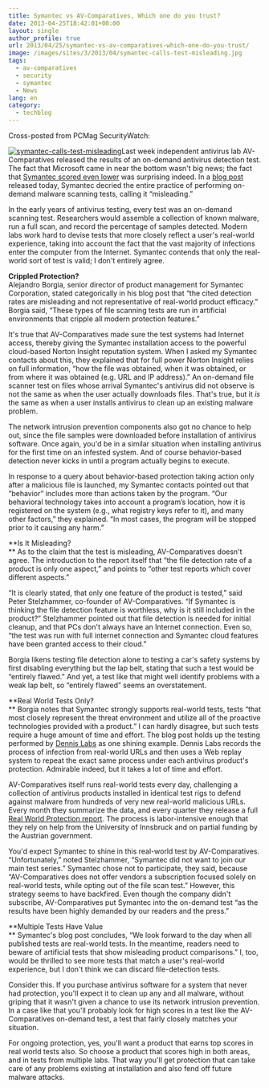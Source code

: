 ```yaml
---
title: Symantec vs AV-Comparatives, Which one do you trust?
date: 2013-04-25T18:42:01+00:00
layout: single
author_profile: true
url: 2013/04/25/symantec-vs-av-comparatives-which-one-do-you-trust/
image: /images/sites/3/2013/04/symantec-calls-test-misleading.jpg
tags:
  - av-comparatives
  - security
  - symantec
  - News
lang: en
category: 
  - techblog
---
```

Cross-posted from PCMag SecurityWatch:

[![symantec-calls-test-misleading](/images/2013/04/symantec-calls-test-misleading-300x236.jpg)](/images/2013/04/symantec-calls-test-misleading.jpg)Last week independent antivirus lab AV-Comparatives released the results of an on-demand antivirus detection test. The fact that Microsoft came in near the bottom wasn't big news; the fact that [Symantec scored even lower](http://securitywatch.pcmag.com/security-software/310201-microsoft-outperforms-symantec-in-antivirus-test) was surprising indeed. In a [blog post](http://community.norton.com/t5/Norton-Protection-Blog/Beyond-the-Headlines-Don-t-be-fooled-by-misleading-security/ba-p/943843) released today, Symantec decried the entire practice of performing on-demand malware scanning tests, calling it “misleading.”

In the early years of antivirus testing, every test was an on-demand scanning test. Researchers would assemble a collection of known malware, run a full scan, and record the percentage of samples detected. Modern labs work hard to devise tests that more closely reflect a user's real-world experience, taking into account the fact that the vast majority of infections enter the computer from the Internet. Symantec contends that only the real-world sort of test is valid; I don't entirely agree.

**Crippled Protection?**  
Alejandro Borgia, senior director of product management for Symantec Corporation, stated categorically in his blog post that “the cited detection rates are misleading and not representative of real-world product efficacy.” Borgia said, “These types of file scanning tests are run in artificial environments that cripple all modern protection features.”

It's true that AV-Comparatives made sure the test systems had Internet access, thereby giving the Symantec installation access to the powerful cloud-based Norton Insight reputation system. When I asked my Symantec contacts about this, they explained that for full power Norton Insight relies on full information, “how the file was obtained, when it was obtained, or from where it was obtained (e.g. URL and IP address).” An on-demand file scanner test on files whose arrival Symantec's antivirus did not observe is not the same as when the user actually downloads files. That's true, but it _is_ the same as when a user installs antivirus to clean up an existing malware problem.

The network intrusion prevention components also got no chance to help out, since the file samples were downloaded before installation of antivirus software. Once again, you'd be in a similar situation when installing antivirus for the first time on an infested system. And of course behavior-based detection never kicks in until a program actually begins to execute.

In response to a query about behavior-based protection taking action only after a malicious file is launched, my Symantec contacts pointed out that “behavior” includes more than actions taken by the program. “Our behavioral technology takes into account a program’s location, how it is registered on the system (e.g., what registry keys refer to it), and many other factors,” they explained. “In most cases, the program will be stopped prior to it causing any harm.”

**Is It Misleading?  
** As to the claim that the test is misleading, AV-Comparatives doesn't agree. The introduction to the report itself that “the file detection rate of a product is only one aspect,” and points to “other test reports which cover different aspects.”

“It is clearly stated, that only one feature of the product is tested,” said Peter Stelzhammer, co-founder of AV-Comparatives. “If Symantec is thinking the file detection feature is worthless, why is it still included in the product?” Stelzhammer pointed out that file detection is needed for initial cleanup, and that PCs don't always have an Internet connection. Even so, “the test was run with full internet connection and Symantec cloud features have been granted access to their cloud.”

Borgia likens testing file detection alone to testing a car's safety systems by first disabling everything but the lap belt, stating that such a test would be “entirely flawed.” And yet, a test like that might well identify problems with a weak lap belt, so “entirely flawed” seems an overstatement.

**Real World Tests Only?  
** Borgia notes that Symantec strongly supports real-world tests, tests “that most closely represent the threat environment and utilize all of the proactive technologies provided with a product.” I can hardly disagree, but such tests require a huge amount of time and effort. The blog post holds up the testing performed by [Dennis Labs](http://securitywatch.pcmag.com/security-software/307816-microsoft-security-essentials-tanks-another-antivirus-test) as one shining example. Dennis Labs records the process of infection from real-world URLs and then uses a Web replay system to repeat the exact same process under each antivirus product's protection. Admirable indeed, but it takes a lot of time and effort.

AV-Comparatives itself runs real-world tests every day, challenging a collection of antivirus products installed in identical test rigs to defend against malware from hundreds of very new real-world malicious URLs. Every month they summarize the data, and every quarter they release a full [Real World Protection report](http://www.av-comparatives.org/images/docs/avc_prot_2012b_en.pdf). The process is labor-intensive enough that they rely on help from the University of Innsbruck and on partial funding by the Austrian government.

You'd expect Symantec to shine in this real-world test by AV-Comparatives. “Unfortunately,” noted Stelzhammer, “Symantec did not want to join our main test series.” Symantec chose not to participate, they said, because “AV-Comparatives does not offer vendors a subscription focused solely on real-world tests, while opting out of the file scan test.” However, this strategy seems to have backfired. Even though the company didn't subscribe, AV-Comparatives put Symantec into the on-demand test “as the results have been highly demanded by our readers and the press.”

**Multiple Tests Have Value  
** Symantec's blog post concludes, “We look forward to the day when all published tests are real-world tests. In the meantime, readers need to beware of artificial tests that show misleading product comparisons.” I, too, would be thrilled to see more tests that match a user's real-world experience, but I don't think we can discard file-detection tests.

Consider this. If you purchase antivirus software for a system that never had protection, you'll expect it to clean up any and all malware, without griping that it wasn't given a chance to use its network intrusion prevention. In a case like that you'll probably look for high scores in a test like the AV-Comparatives on-demand test, a test that fairly closely matches your situation.

For ongoing protection, yes, you'll want a product that earns top scores in real world tests also. So choose a product that scores high in both areas, and in tests from multiple labs. That way you'll get protection that can take care of any problems existing at installation and also fend off future malware attacks.